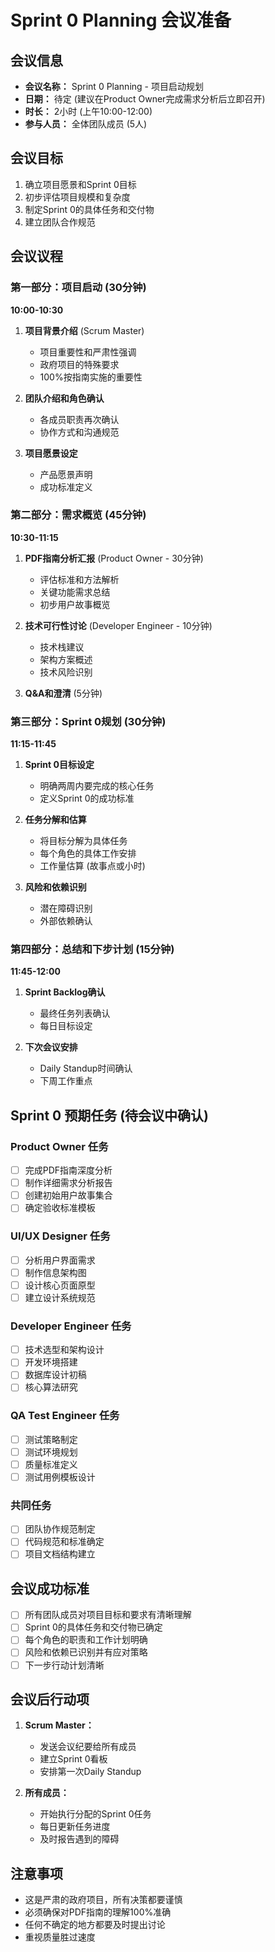 # Sprint 0 Planning 会议准备

## 会议信息
- **会议名称：** Sprint 0 Planning - 项目启动规划
- **日期：** 待定 (建议在Product Owner完成需求分析后立即召开)
- **时长：** 2小时 (上午10:00-12:00)
- **参与人员：** 全体团队成员 (5人)

## 会议目标
1. 确立项目愿景和Sprint 0目标
2. 初步评估项目规模和复杂度
3. 制定Sprint 0的具体任务和交付物
4. 建立团队合作规范

## 会议议程

### 第一部分：项目启动 (30分钟)
**10:00-10:30**

1. **项目背景介绍** (Scrum Master)
   - 项目重要性和严肃性强调
   - 政府项目的特殊要求
   - 100%按指南实施的重要性

2. **团队介绍和角色确认**
   - 各成员职责再次确认
   - 协作方式和沟通规范

3. **项目愿景设定**
   - 产品愿景声明
   - 成功标准定义

### 第二部分：需求概览 (45分钟)  
**10:30-11:15**

1. **PDF指南分析汇报** (Product Owner - 30分钟)
   - 评估标准和方法解析
   - 关键功能需求总结
   - 初步用户故事概览

2. **技术可行性讨论** (Developer Engineer - 10分钟)
   - 技术栈建议
   - 架构方案概述
   - 技术风险识别

3. **Q&A和澄清** (5分钟)

### 第三部分：Sprint 0规划 (30分钟)
**11:15-11:45**

1. **Sprint 0目标设定**
   - 明确两周内要完成的核心任务
   - 定义Sprint 0的成功标准

2. **任务分解和估算**
   - 将目标分解为具体任务
   - 每个角色的具体工作安排
   - 工作量估算 (故事点或小时)

3. **风险和依赖识别**
   - 潜在障碍识别
   - 外部依赖确认

### 第四部分：总结和下步计划 (15分钟)
**11:45-12:00**

1. **Sprint Backlog确认**
   - 最终任务列表确认
   - 每日目标设定

2. **下次会议安排**
   - Daily Standup时间确认
   - 下周工作重点

## Sprint 0 预期任务 (待会议中确认)

### Product Owner 任务
- [ ] 完成PDF指南深度分析
- [ ] 制作详细需求分析报告
- [ ] 创建初始用户故事集合
- [ ] 确定验收标准模板

### UI/UX Designer 任务  
- [ ] 分析用户界面需求
- [ ] 制作信息架构图
- [ ] 设计核心页面原型
- [ ] 建立设计系统规范

### Developer Engineer 任务
- [ ] 技术选型和架构设计
- [ ] 开发环境搭建
- [ ] 数据库设计初稿
- [ ] 核心算法研究

### QA Test Engineer 任务
- [ ] 测试策略制定
- [ ] 测试环境规划
- [ ] 质量标准定义
- [ ] 测试用例模板设计

### 共同任务
- [ ] 团队协作规范制定
- [ ] 代码规范和标准确定
- [ ] 项目文档结构建立

## 会议成功标准
- [ ] 所有团队成员对项目目标和要求有清晰理解
- [ ] Sprint 0的具体任务和交付物已确定
- [ ] 每个角色的职责和工作计划明确
- [ ] 风险和依赖已识别并有应对策略
- [ ] 下一步行动计划清晰

## 会议后行动项
1. **Scrum Master：** 
   - 发送会议纪要给所有成员
   - 建立Sprint 0看板
   - 安排第一次Daily Standup

2. **所有成员：**
   - 开始执行分配的Sprint 0任务
   - 每日更新任务进度
   - 及时报告遇到的障碍

## 注意事项
- 这是严肃的政府项目，所有决策都要谨慎
- 必须确保对PDF指南的理解100%准确
- 任何不确定的地方都要及时提出讨论
- 重视质量胜过速度